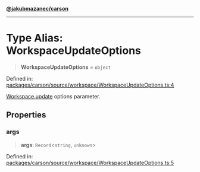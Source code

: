 [**@jakubmazanec/carson**](../README.md)

---

# Type Alias: WorkspaceUpdateOptions

> **WorkspaceUpdateOptions** = `object`

Defined in:
[packages/carson/source/workspace/WorkspaceUpdateOptions.ts:4](https://github.com/jakubmazanec/tools/blob/026d472564678641afd0039e9c07d936f221ca46/packages/carson/source/workspace/WorkspaceUpdateOptions.ts#L4)

[Workspace.update](../classes/Workspace.md#update) options parameter.

## Properties

### args

> **args**: `Record`\<`string`, `unknown`\>

Defined in:
[packages/carson/source/workspace/WorkspaceUpdateOptions.ts:5](https://github.com/jakubmazanec/tools/blob/026d472564678641afd0039e9c07d936f221ca46/packages/carson/source/workspace/WorkspaceUpdateOptions.ts#L5)
